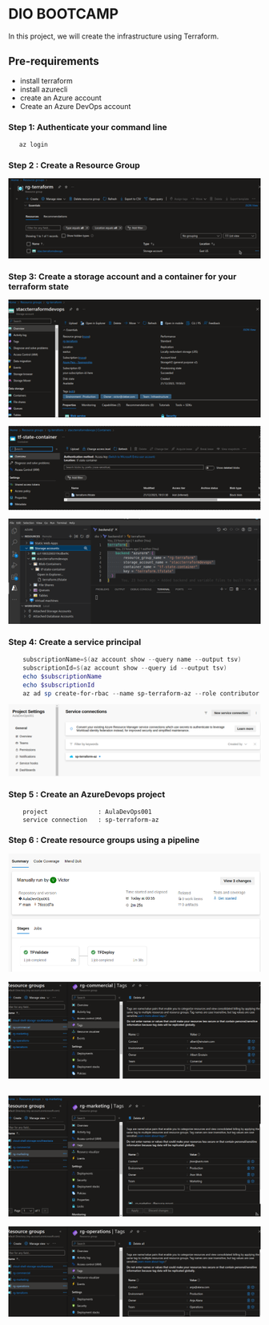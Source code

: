 # DIO BOOTCAMP

In this project, we will create the infrastructure using Terraform.

## Pre-requirements

- install terraform
- install azurecli
- create an Azure account
- Create an Azure DevOps account

### Step 1: Authenticate your command line

```bash
   az login
```

### Step 2 : Create a Resource Group

![rg-terraform](images/pic_001.jpg)

### Step 3: Create a storage account and a container  for your terraform state

![Storage account](images/pic_002.jpg)

![Container](images/pic_003.jpg)

![Storage account and Container details using VSCode](images/pic_004.jpg)

### Step 4: Create a service principal

```powershell
    subscriptionName=$(az account show --query name --output tsv)
    subscriptionId=$(az account show --query id --output tsv)
    echo $subscriptionName
    echo $subscriptionId
    az ad sp create-for-rbac --name sp-terraform-az --role contributor --scopes /subscriptions/$subscriptionId
```

![service connection](images/pic_005.jpg)

### Step 5 : Create an AzureDevops project

```text
    project              : AulaDevOps001
    service connection   : sp-terraform-az
```

### Step 6 : Create resource groups using a pipeline

![pipeline](images/pic_006.jpg)
</br>
</br>
![rg-commercial](images/pic_007.jpg)
</br>
</br>

![rg-marketing](images/pic_008.jpg)
</br>
</br>
![rg-operations](images/pic_009.jpg)
